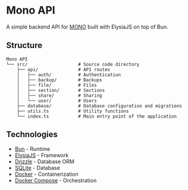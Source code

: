 # Mono API

A simple backend API for [MONO](https://monograph.pages.dev) built with ElysiaJS on top of Bun.

## Structure

```plaintext
Mono API
└── src/                   # Source code directory
    ├── api/               # API routes
    │   ├── auth/          # Authentication
    │   ├── backup/        # Backups
    │   ├── file/          # Files
    │   ├── section/       # Sections
    │   ├── share/         # Sharing
    │   └── user/          # Users
    ├── database/          # Database configuration and migrations
    ├── utils.ts           # Utility functions
    └── index.ts           # Main entry point of the application
```

## Technologies

- [Bun](https://bun.sh) - Runtime
- [ElysiaJS](https://elysia.sh) - Framework
- [Drizzle](https://orm.drizzle.team/) - Database ORM
- [SQLite](https://sqlite.org) - Database
- [Docker](https://docker.com) - Containerization
- [Docker Compose](https://docker.com) - Orchestration
